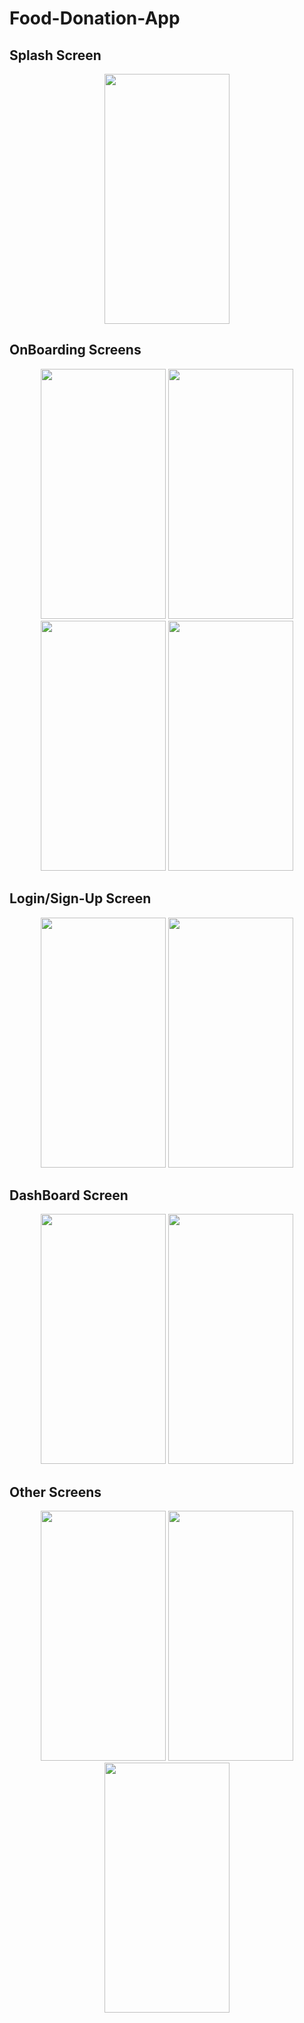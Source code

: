 # Food-Donation-App 

## Splash Screen
<p align="center">
<img src="https://user-images.githubusercontent.com/76784857/129476025-19f0c54f-95ff-41fa-9a4f-ecfa6d64eed0.jpg" width="200" height="400">
</p>

## OnBoarding Screens
<p align="center">
<img src="https://user-images.githubusercontent.com/76784857/129476075-9d55548f-7fde-491d-9102-24831fa4be7b.jpg" width="200" height="400">
<img src="https://user-images.githubusercontent.com/76784857/129476077-7d606cfc-e66a-433d-a5f1-c74b99d6f42b.jpg" width="200" height="400">
<img src="https://user-images.githubusercontent.com/76784857/129476078-8588c731-4ebd-4ffe-a11a-1f4b34fd5679.jpg" width="200" height="400">
<img src="https://user-images.githubusercontent.com/76784857/129476073-f706c7f6-59d2-4dab-be53-7afbec9d97de.jpg" width="200" height="400">
 </p>
 
 ## Login/Sign-Up Screen
 <p align="center">
<img src="https://user-images.githubusercontent.com/76784857/129476216-6edcdd3f-8f4d-4d76-a86e-07b908413023.jpg" width="200" height="400">
<img src="https://user-images.githubusercontent.com/76784857/129476214-59689619-f5e3-4f44-a099-e853f611437b.jpg" width="200" height="400">
 </p>
 
 ## DashBoard Screen
  <p align="center">
<img src="https://user-images.githubusercontent.com/76784857/129476245-4169330e-2088-444f-ba8f-d0b2c5c67dbe.jpg" width="200" height="400">
<img src="https://user-images.githubusercontent.com/76784857/129476265-2f0933b3-d6c7-4741-af70-ec6223fec198.jpg" width="200" height="400">
 </p>
 
 ## Other Screens
 <p align="center">
<img src="https://user-images.githubusercontent.com/76784857/129476312-af7219d4-d436-443d-bbf9-cee035ef74b9.jpg" width="200" height="400">
<img src="https://user-images.githubusercontent.com/76784857/129476315-44b4fcff-57e6-4949-9ef0-0cec749ae251.jpg" width="200" height="400">
  <img src="https://user-images.githubusercontent.com/76784857/129476307-34840ab6-45fd-4096-83e6-3214fb13f8e6.jpg" width="200" height="400">
 </p>


